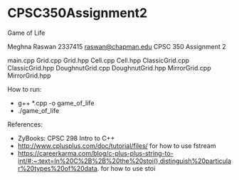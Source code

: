 # CPSC350Assignment2
Game of Life

Meghna Raswan
2337415
raswan@chapman.edu
CPSC 350
Assignment 2

main.cpp
Grid.cpp
Grid.hpp
Cell.cpp
Cell.hpp
ClassicGrid.cpp
ClassicGrid.hpp
DoughnutGrid.cpp
DoughnutGrid.hpp
MirrorGrid.cpp
MirrorGrid.hpp

How to run:
- g++ *.cpp -o game_of_life
- ./game_of_life

References:
- ZyBooks: CPSC 298 Intro to C++
- http://www.cplusplus.com/doc/tutorial/files/ for how to use fstream
- https://careerkarma.com/blog/c-plus-plus-string-to-int/#:~:text=In%20C%2B%2B%20the%20stoi(),distinguish%20particular%20types%20of%20data. for how to use stoi
